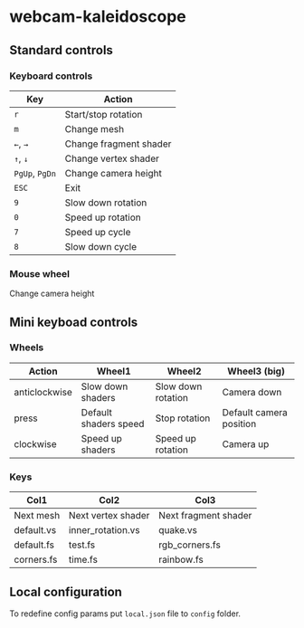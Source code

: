 # webcam-kaleidoscope
## Standard controls
### Keyboard controls

| Key            | Action                 |
|----------------|------------------------|
| `r`            | Start/stop rotation    |
| `m`            | Change mesh            |
| `←`, `→`       | Change fragment shader |
| `↑`, `↓`       | Change vertex shader   |
| `PgUp`, `PgDn` | Change camera height   |
| `ESC`          | Exit                   |
| `9`            | Slow down rotation     |
| `0`            | Speed up rotation      |
| `7`            | Speed up cycle         |
| `8`            | Slow down cycle        |

### Mouse wheel
Change camera height

## Mini keyboad controls
### Wheels

| Action        | Wheel1                | Wheel2             | Wheel3 (big)            |
|---------------|-----------------------|--------------------|-------------------------|
| anticlockwise | Slow down shaders     | Slow down rotation | Camera down             |
| press         | Default shaders speed | Stop rotation      | Default camera position |
| clockwise     | Speed up shaders      | Speed up rotation  | Camera up               |

### Keys

| Col1       | Col2               | Col3                 |
|------------|--------------------|----------------------|
| Next mesh  | Next vertex shader | Next fragment shader |
| default.vs | inner_rotation.vs  | quake.vs             |
| default.fs | test.fs            | rgb_corners.fs       |
| corners.fs | time.fs            | rainbow.fs           |

## Local configuration
To redefine config params put `local.json` file to `config` folder.
